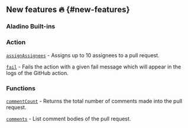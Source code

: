 ## New features :fire: {#new-features}

### Aladino Built-ins

### Action

[`assignAssignees`](/guides/built-ins#assignassignees) - Assigns up to 10 assignees to a pull request.

[`fail`](/guides/built-ins#fail) - Fails the action with a given fail message which will appear in the logs of the GitHub action.

### Functions

[`commentCount`](/guides/built-ins#commentcount) - Returns the total number of comments made into the pull request.

[`comments`](/guides/built-ins#comments) - List comment bodies of the pull request.
